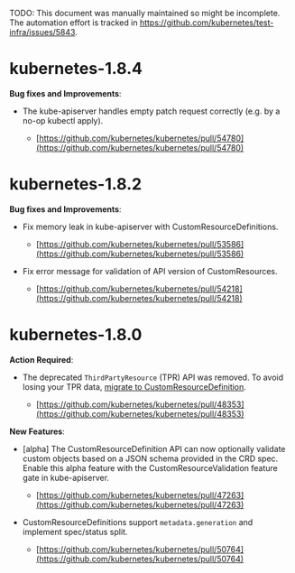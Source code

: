 TODO: This document was manually maintained so might be incomplete. The
automation effort is tracked in https://github.com/kubernetes/test-infra/issues/5843.

# kubernetes-1.8.4

**Bug fixes and Improvements**:

* The kube-apiserver handles empty patch request correctly (e.g. by a no-op kubectl apply).

    * [https://github.com/kubernetes/kubernetes/pull/54780](https://github.com/kubernetes/kubernetes/pull/54780)

# kubernetes-1.8.2

**Bug fixes and Improvements**:

* Fix memory leak in kube-apiserver with CustomResourceDefinitions.

    * [https://github.com/kubernetes/kubernetes/pull/53586](https://github.com/kubernetes/kubernetes/pull/53586)

* Fix error message for validation of API version of CustomResources.

    * [https://github.com/kubernetes/kubernetes/pull/54218](https://github.com/kubernetes/kubernetes/pull/54218)

# kubernetes-1.8.0

**Action Required**:

* The deprecated `ThirdPartyResource` (TPR) API was removed. To avoid losing your TPR data, [migrate to CustomResourceDefinition](https://kubernetes.io/docs/tasks/access-kubernetes-api/migrate-third-party-resource/).

    * [https://github.com/kubernetes/kubernetes/pull/48353](https://github.com/kubernetes/kubernetes/pull/48353)

**New Features**:

* [alpha] The CustomResourceDefinition API can now optionally validate custom objects based on a JSON schema provided in the CRD spec. Enable this alpha feature with the CustomResourceValidation feature gate in kube-apiserver.

    * [https://github.com/kubernetes/kubernetes/pull/47263](https://github.com/kubernetes/kubernetes/pull/47263)

* CustomResourceDefinitions support `metadata.generation` and implement spec/status split.

    * [https://github.com/kubernetes/kubernetes/pull/50764](https://github.com/kubernetes/kubernetes/pull/50764)
